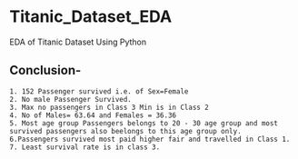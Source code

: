 # Titanic_Dataset_EDA
EDA of Titanic Dataset Using Python

## Conclusion-
    1. 152 Passenger survived i.e. of Sex=Female
    2. No male Passenger Survived.
    3. Max no passengers in Class 3 Min is in Class 2
    4. No of Males= 63.64 and Females = 36.36
    5. Most age group Passengers belongs to 20 - 30 age group and most survived passengers also beelongs to this age group only.
    6.Passengers survived most paid higher fair and travelled in Class 1.
    7. Least survival rate is in class 3.
